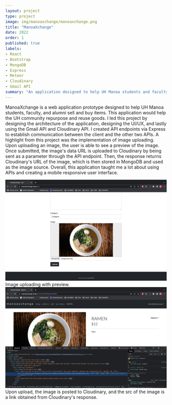```yaml
---
layout: project
type: project
image: img/manoaxchange/manoaxchange.png
title: "ManoaXchange"
date: 2022
order: 1
published: true
labels:
- React
- Bootstrap
- MongoDB
- Express
- Meteor
- Cloudinary
- Gmail API
summary: "An application designed to help UH Manoa students and faculty repurpose goods."
---
```


ManoaXchange is a web application prototype designed to help UH Manoa students, faculty, and alumni sell and buy items. This application would help the UH community repurpose and reuse goods. I led this project by designing the architecture of the application, designing the UI/UX, and lastly using the Gmail API and Cloudinary API. I created API endpoints via Express to establish communication between the client and the other two APIs. A highlight from this project was the implementation of image uploading. Upon uploading an image, the user is able to see a preview of the image. Once submitted, the image's data URL is uploaded to Cloudinary by being sent as a parameter through the API endpoint. Then, the response returns Cloudinary's URL of the image, which is then stored in MongoDB and used as the image source. Overall, this application taught me a lot about using APIs and creating a mobile responsive user interface.

<img alt="ramen" class="container-fluid" src="../img/manoaxchange/imageupload.png">
Image uploading with preview.

<img alt="cloudinary link" class="container-fluid" src="../img/manoaxchange/cloudinary.png">
Upon upload, the image is posted to Cloudinary, and the src of the image is a link obtained from Cloudinary's response.
